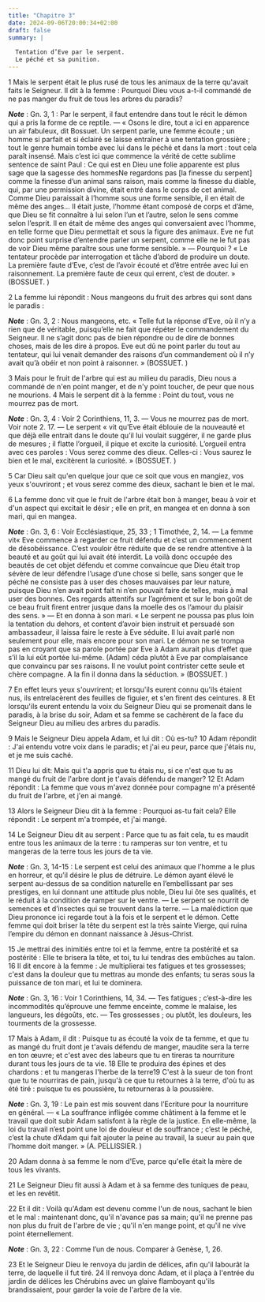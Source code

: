 ```yaml
---
title: "Chapitre 3"
date: 2024-09-06T20:00:34+02:00
draft: false
summary: |
  
  Tentation d’Eve par le serpent.
  Le péché et sa punition.
---
```



1 Mais le serpent était le plus rusé de tous les animaux de la terre qu'avait faits le Seigneur. Il dit à la femme : Pourquoi Dieu vous a-t-il commandé de ne pas manger du fruit de tous les arbres du paradis?

***Note*** :  Gn. 3, 1 : Par le serpent, il faut entendre dans tout le récit le démon qui a pris la forme de ce reptile. ― « Osons le dire, tout a ici en apparence un air fabuleux, dit Bossuet. Un serpent parle, une femme écoute ; un homme si parfait et si éclairé se laisse entraîner à une tentation grossière ; tout le genre humain tombe avec lui dans le péché et dans la mort : tout cela paraît insensé. Mais c’est ici que commence la vérité de cette sublime sentence de saint Paul : Ce qui est en Dieu une folie apparente est plus sage que la sagesse des hommesNe regardons pas [la finesse du serpent] comme la finesse d’un animal sans raison, mais comme la finesse du diable, qui, par une permission divine, était entré dans le corps de cet animal. Comme Dieu paraissait à l’homme sous une forme sensible, il en était de même des anges… Il était juste, l’homme étant composé de corps et d’âme, que Dieu se fit connaître à lui selon l’un et l’autre, selon le sens comme selon l’esprit. Il en était de même des anges qui
conversaient avec l’homme, en telle forme que Dieu permettait et sous la figure des animaux. Eve ne fut donc point surprise d’entendre parler un serpent, comme elle ne le fut pas de voir Dieu même paraître sous une forme sensible. » ― Pourquoi ? « Le tentateur procède par interrogation et tâche d’abord de produire un doute. La première faute d’Eve, c’est de l’avoir écouté et d’être entrée avec lui en raisonnement. La première faute de ceux qui errent, c’est de douter. » (BOSSUET. )


2 La femme lui répondit : Nous mangeons du fruit des arbres qui sont dans le paradis :

***Note*** :  Gn. 3, 2 : Nous mangeons, etc. « Telle fut la réponse d’Eve, où il n’y a rien que de véritable, puisqu’elle ne fait que répéter le commandement du Seigneur. Il ne s’agit donc pas de bien répondre ou de dire de bonnes choses, mais de les dire à propos. Eve eut dû ne point parler du tout au tentateur, qui lui venait demander des raisons d’un commandement où il n’y avait qu’à obéir et non point à raisonner. » (BOSSUET. )

3 Mais pour le fruit de l'arbre qui est au milieu du paradis, Dieu nous a commandé de n'en point manger, et de n'y point toucher, de peur que nous ne mourions. 4 Mais le serpent dit à la femme : Point du tout, vous ne mourrez pas de mort.

***Note*** :  Gn. 3, 4 : Voir 2 Corinthiens, 11, 3. ― Vous ne mourrez pas de mort. Voir note 2. 17. ― Le serpent « vit qu’Eve était éblouie de la nouveauté et que déjà elle entrait dans le doute qu’il lui voulait suggérer, il ne garde plus de mesures ; il flatte l’orgueil, il pique et excite la curiosité. L’orgueil entra avec ces paroles : Vous serez comme des dieux. Celles-ci : Vous saurez le bien et le mal, excitèrent la curiosité. » (BOSSUET. )

5 Car Dieu sait qu'en quelque jour que ce soit que vous en mangiez, vos yeux s'ouvriront ; et vous serez comme des dieux, sachant le bien et le mal.


6 La femme donc vit que le fruit de l'arbre était bon à manger, beau à voir et d'un aspect qui excitait le désir ; elle en prit, en mangea et en donna à son mari, qui en mangea.

***Note*** :  Gn. 3, 6 : Voir Ecclésiastique, 25, 33 ; 1 Timothée, 2, 14. ― La femme vit« Eve commence à regarder ce fruit défendu et c’est un commencement de désobéissance. C’est vouloir être réduite que de se rendre attentive à la beauté et au goût qui lui avait été interdit. La voilà donc occupée des beautés de cet objet défendu et comme convaincue que Dieu était trop sévère de leur défendre l’usage d’une chose si belle, sans songer que le péché ne consiste pas à user des choses mauvaises par leur nature, puisque Dieu n’en avait point fait ni n’en pouvait faire de telles, mais à mal user des bonnes. Ces regards attentifs sur l’agrément et sur le bon goût de ce beau fruit firent entrer jusque dans la moelle des os l’amour du plaisir des sens. » ― Et en donna à son mari. « Le serpent ne poussa pas plus loin la tentation du dehors, et content d’avoir bien instruit et persuadé son ambassadeur, il laissa faire le reste à Eve séduite. Il lui avait parlé non seulement pour elle, mais encore pour son mari. Le démon ne se
trompa pas en croyant que sa parole portée par Eve à Adam aurait plus d’effet que s’il la lui eût portée lui-même. (Adam) céda plutôt à Eve par complaisance que convaincu par ses raisons. Il ne voulut point contrister cette seule et chère compagne. A la fin il donna dans la séduction. » (BOSSUET. )


7 En effet leurs yeux s'ouvrirent; et lorsqu'ils eurent connu qu'ils étaient nus, ils entrelacèrent des feuilles de figuier, et s'en firent des ceintures. 8 Et lorsqu'ils eurent entendu la voix du Seigneur Dieu qui se promenait dans le paradis, à la brise du soir, Adam et sa femme se cachèrent de la face du Seigneur Dieu au milieu des arbres du paradis.


9 Mais le Seigneur Dieu appela Adam, et lui dit : Où es-tu? 10 Adam répondit : J'ai entendu votre voix dans le paradis; et j'ai eu peur, parce que j'étais nu, et je me suis caché.


11 Dieu lui dit: Mais qui t'a appris que tu étais nu, si ce n'est que tu as mangé du fruit de l'arbre dont je t'avais défendu de manger? 12 Et Adam répondit : La femme que vous m'avez donnée pour compagne m'a présenté du fruit de l'arbre, et j'en ai mangé.


13 Alors le Seigneur Dieu dit à la femme : Pourquoi as-tu fait cela? Elle répondit : Le serpent m'a trompée, et j'ai mangé.


14 Le Seigneur Dieu dit au serpent : Parce que tu as fait cela, tu es maudit entre tous les animaux de la terre : tu ramperas sur ton ventre, et tu mangeras de la terre tous les jours de ta vie.

***Note*** :  Gn. 3, 14-15 : Le serpent est celui des animaux que l’homme a le plus en horreur, et qu’il désire le plus de détruire. Le démon ayant élevé le serpent au-dessus de sa condition naturelle en l’embellissant par ses prestiges, en lui donnant une attitude plus noble, Dieu lui ôte ses qualités, et le réduit à la condition de ramper sur le ventre. ― Le serpent se nourrit de semences et d’insectes qui se trouvent dans la terre. ― La malédiction que Dieu prononce ici regarde tout à la fois et le serpent et le démon. Cette femme qui doit briser la tête du serpent est la très sainte Vierge, qui ruina l’empire du démon en donnant naissance à Jésus-Christ.

15 Je mettrai des inimitiés entre toi et la femme, entre ta postérité et sa postérité : Elle te brisera la tête, et toi, tu lui tendras des embûches au talon. 16 Il dit encore à la femme : Je multiplierai tes fatigues et tes grossesses; c'est dans la douleur que tu mettras au monde des enfants; tu seras sous la puissance de ton mari, et lui te dominera.

***Note*** :  Gn. 3, 16 : Voir 1 Corinthiens, 14, 34. ― Tes fatigues ; c’est-à-dire les incommodités qu’éprouve une femme enceinte, comme le malaise, les langueurs, les dégoûts, etc. ― Tes grossesses ; ou plutôt, les douleurs, les tourments de la grossesse.


17 Mais à Adam, il dit : Puisque tu as écouté la voix de ta femme, et que tu as mangé du fruit dont je t'avais défendu de manger, maudite sera la terre en ton œuvre; et c'est avec des labeurs que tu en tireras ta nourriture durant tous les jours de ta vie. 18 Elle te produira des épines et des chardons : et tu mangeras l'herbe de la terre19 C'est à la sueur de ton front que tu te nourriras de pain, jusqu'à ce que tu retournes à la terre, d'où tu as été tiré : puisque tu es poussière, tu retourneras à la poussière.

***Note*** :  Gn. 3, 19 : Le pain est mis souvent dans l’Ecriture pour la nourriture en général. ― « La souffrance infligée comme châtiment à la femme et le travail que doit subir Adam satisfont à la règle de la justice. En elle-même, la loi du travail n’est point une loi de douleur et de souffrance ; c’est le péché, c’est la chute d’Adam qui fait ajouter la peine au travail, la sueur au pain que l’homme doit manger. » (A. PELLISSIER. )


20 Adam donna à sa femme le nom d'Eve, parce qu'elle était la mère de tous les vivants.


21 Le Seigneur Dieu fit aussi à Adam et à sa femme des tuniques de peau, et les en revêtit.


22 Et il dit : Voilà qu'Adam est devenu comme l'un de nous, sachant le bien et le mal : maintenant donc, qu'il n'avance pas sa main; qu'il ne prenne pas non plus du fruit de l'arbre de vie ; qu'il n'en mange point, et qu'il ne vive point éternellement.

***Note*** :  Gn. 3, 22 : Comme l’un de nous. Comparer à Genèse, 1, 26.

23 Et le Seigneur Dieu le renvoya du jardin de délices, afin qu'il labourât la terre, de laquelle il fut tiré. 24 Il renvoya donc Adam, et il plaça à l'entrée du jardin de délices les Chérubins avec un glaive flamboyant qu'ils brandissaient, pour garder la voie de l'arbre de la vie.

